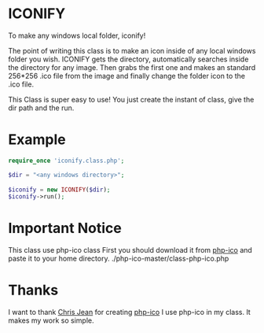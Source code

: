 # ICONIFY
To make any windows local folder, iconify!

The point of writing this class is to make an icon inside of any local windows folder you wish.
ICONIFY gets the directory, automatically searches inside the directory for any image. Then grabs the first one and makes an standard 256*256 .ico file from the image and finally change the folder icon to the .ico file.

This Class is super easy to use!
You just create the instant of class, give the dir path and the run.



# Example
```php
require_once 'iconify.class.php';

$dir = "<any windows directory>";
  
$iconify = new ICONIFY($dir);
$iconify->run();
 ```
 
 # Important Notice
 This class use php-ico class
 First you should download it from [php-ico](https://github.com/chrisbliss18/php-ico) and paste it to your home directory.
 ./php-ico-master/class-php-ico.php 
 
 # Thanks
 
 I want to thank [Chris Jean](https://github.com/chrisbliss18) for creating [php-ico](https://github.com/chrisbliss18/php-ico)
 I use php-ico in my class. It makes my work so simple.
